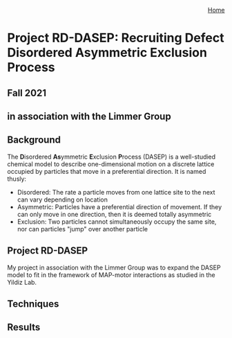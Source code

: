 <p align="right">
  <a href="https://jslivka66.github.io/index.html">
    Home
  </a>
</p>

# Project RD-DASEP: Recruiting Defect Disordered Asymmetric Exclusion Process

## Fall 2021
## in association with the Limmer Group



## Background
The **D**isordered **As**ymmetric **E**xclusion **P**rocess (DASEP) is a well-studied chemical model to describe one-dimensional motion on a discrete lattice occupied by particles that move in a preferential direction. It is named thusly:
- Disordered: The rate a particle moves from one lattice site to the next can vary depending on location
- Asymmetric: Particles have a preferential direction of movement. If they can only move in one direction, then it is deemed totally asymmetric
- Exclusion: Two particles cannot simultaneously occupy the same site, nor can particles "jump" over another particle



## Project RD-DASEP
My project in association with the Limmer Group was to expand the DASEP model to fit in the framework of MAP-motor interactions as studied in the Yildiz Lab.

## Techniques




## Results
